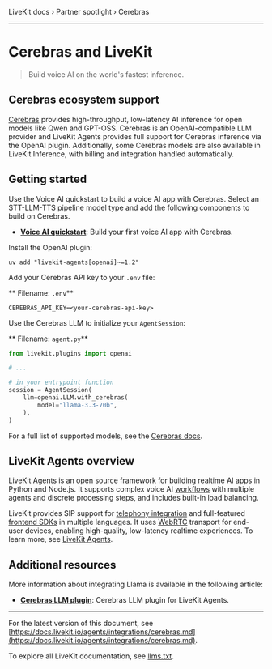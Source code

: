 LiveKit docs › Partner spotlight › Cerebras

---

# Cerebras and LiveKit

> Build voice AI on the world's fastest inference.

## Cerebras ecosystem support

[Cerebras](https://cerebras.ai/) provides high-throughput, low-latency AI inference for open models like Qwen and GPT-OSS. Cerebras is an OpenAI-compatible LLM provider and LiveKit Agents provides full support for Cerebras inference via the OpenAI plugin. Additionally, some Cerebras models are also available in LiveKit Inference, with billing and integration handled automatically.

## Getting started

Use the Voice AI quickstart to build a voice AI app with Cerebras. Select an STT-LLM-TTS pipeline model type and add the following components to build on Cerebras.

- **[Voice AI quickstart](https://docs.livekit.io/agents/start/voice-ai.md)**: Build your first voice AI app with Cerebras.

Install the OpenAI plugin:

```shell
uv add "livekit-agents[openai]~=1.2"

```

Add your Cerebras API key to your `.env` file:

** Filename: `.env`**

```shell
CEREBRAS_API_KEY=<your-cerebras-api-key>

```

Use the Cerebras LLM to initialize your `AgentSession`:

** Filename: `agent.py`**

```python
from livekit.plugins import openai

# ...

# in your entrypoint function
session = AgentSession(
    llm=openai.LLM.with_cerebras(
        model="llama-3.3-70b",
    ),
)

```

For a full list of supported models, see the [Cerebras docs](https://inference-docs.cerebras.ai/introduction).

## LiveKit Agents overview

LiveKit Agents is an open source framework for building realtime AI apps in Python and Node.js. It supports complex voice AI [workflows](https://docs.livekit.io/agents/build/workflows.md) with multiple agents and discrete processing steps, and includes built-in load balancing.

LiveKit provides SIP support for [telephony integration](https://docs.livekit.io/agents/start/telephony.md) and full-featured [frontend SDKs](https://docs.livekit.io/agents/start/frontend.md) in multiple languages. It uses [WebRTC](https://docs.livekit.io/home/get-started/intro-to-livekit.md#what-is-webrtc) transport for end-user devices, enabling high-quality, low-latency realtime experiences. To learn more, see [LiveKit Agents](https://docs.livekit.io/agents.md).

## Additional resources

More information about integrating Llama is available in the following article:

- **[Cerebras LLM plugin](https://docs.livekit.io/agents/models/llm/plugins/cerebras.md)**: Cerebras LLM plugin for LiveKit Agents.

---


For the latest version of this document, see [https://docs.livekit.io/agents/integrations/cerebras.md](https://docs.livekit.io/agents/integrations/cerebras.md).

To explore all LiveKit documentation, see [llms.txt](https://docs.livekit.io/llms.txt).